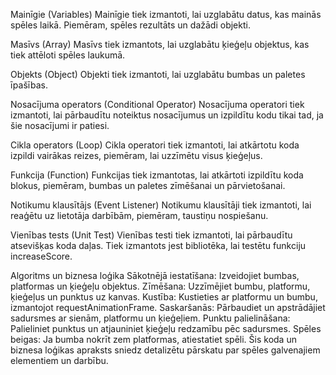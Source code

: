 Mainīgie (Variables)
Mainīgie tiek izmantoti, lai uzglabātu datus, kas mainās spēles laikā. Piemēram, spēles rezultāts un dažādi objekti.

Masīvs (Array)
Masīvs tiek izmantots, lai uzglabātu ķieģeļu objektus, kas tiek attēloti spēles laukumā.

Objekts (Object)
Objekti tiek izmantoti, lai uzglabātu bumbas un paletes īpašības.

Nosacījuma operators (Conditional Operator)
Nosacījuma operatori tiek izmantoti, lai pārbaudītu noteiktus nosacījumus un izpildītu kodu tikai tad, ja šie nosacījumi ir patiesi.

Cikla operators (Loop)
Cikla operatori tiek izmantoti, lai atkārtotu koda izpildi vairākas reizes, piemēram, lai uzzīmētu visus ķieģeļus.

Funkcija (Function)
Funkcijas tiek izmantotas, lai atkārtoti izpildītu koda blokus, piemēram, bumbas un paletes zīmēšanai un pārvietošanai.

Notikumu klausītājs (Event Listener)
Notikumu klausītāji tiek izmantoti, lai reaģētu uz lietotāja darbībām, piemēram, taustiņu nospiešanu.

Vienības tests (Unit Test)
Vienības testi tiek izmantoti, lai pārbaudītu atsevišķas koda daļas. Tiek izmantots jest bibliotēka, lai testētu funkciju increaseScore.

Algoritms un biznesa loģika
Sākotnējā iestatīšana: Izveidojiet bumbas, platformas un ķieģeļu objektus.
Zīmēšana: Uzzīmējiet bumbu, platformu, ķieģeļus un punktus uz kanvas.
Kustība: Kustieties ar platformu un bumbu, izmantojot requestAnimationFrame.
Saskaršanās: Pārbaudiet un apstrādājiet sadursmes ar sienām, platformu un ķieģeļiem.
Punktu palielināšana: Palieliniet punktus un atjauniniet ķieģeļu redzamību pēc sadursmes.
Spēles beigas: Ja bumba nokrīt zem platformas, atiestatiet spēli.
Šis koda un biznesa loģikas apraksts sniedz detalizētu pārskatu par spēles galvenajiem elementiem un darbību.